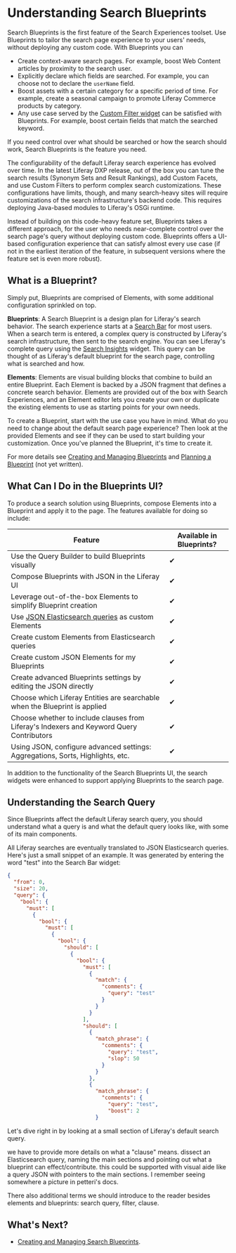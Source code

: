 # Understanding Search Blueprints

Search Blueprints is the first feature of the Search Experiences toolset. Use Blueprints to tailor the search page experience to your users' needs, without deploying any custom code. With Blueprints you can

- Create context-aware search pages. For example, boost Web Content articles by proximity to the search user.
- Explicitly declare which fields are searched. For example, you can choose not to declare the `userName` field.
- Boost assets with a certain category for a specific period of time. For example, create a seasonal campaign to promote Liferay Commerce products by category.
- Any use case served by the [Custom Filter widget](../../search-pages-and-widgets/search-results/custom-filter-examples.md) can be satisfied with Blueprints. For example, boost certain fields that match the searched keyword.

If you need control over what should be searched or how the search should work, Search Blueprints is the feature you need.

The configurability of the default Liferay search experience has evolved over time. In the latest Liferay DXP release, out of the box you can tune the search results (Synonym Sets and Result Rankings), add Custom Facets, and use Custom Filters to perform complex search customizations. These configurations have limits, though, and many search-heavy sites will require customizations of the search infrastructure's backend code. This requires deploying Java-based modules to Liferay's OSGi runtime.

Instead of building on this code-heavy feature set, Blueprints takes a different approach, for the user who needs near-complete control over the search page's query without deploying custom code. Blueprints offers a UI-based configuration experience that can satisfy almost every use case (if not in the earliest iteration of the feature, in subsequent versions where the feature set is even more robust).

## What is a Blueprint?

Simply put, Blueprints are comprised of Elements, with some additional configuration sprinkled on top.

**Blueprints**: A Search Blueprint is a design plan for Liferay's search behavior. The search experience starts at a [Search Bar](../../getting-started/searching-for-content.md#using-the-search-bar) for most users. When a search term is entered, a complex query is constructed by Liferay's search infrastructure, then sent to the search engine. You can see Liferay's complete query using the [Search Insights](../../search-pages-and-widgets/search-insights.md) widget. This query can be thought of as Liferay's default blueprint for the search page, controlling what is searched and how. 

**Elements**: Elements are visual building blocks that combine to build an entire Blueprint. Each Element is backed by a JSON fragment that defines a concrete search behavior. Elements are provided out of the box with Search Experiences, and an Element editor lets you create your own or duplicate the existing elements to use as starting points for your own needs.

To create a Blueprint, start with the use case you have in mind. What do you need to change about the default search page experience? Then look at the provided Elements and see if they can be used to start building your customization. Once you've planned the Blueprint, it's time to create it.

For more details see [Creating and Managing Blueprints](./creating-and-managing-search-blueprints.md) and [Planning a Blueprint](./planning-a-blueprint.md) (not yet written).

## What Can I Do in the Blueprints UI?

To produce a search solution using Blueprints, compose Elements into a Blueprint and apply it to the page. The features available for doing so include:

| Feature | Available in Blueprints? | 
|---------------------|----------|
| Use the Query Builder to build Blueprints visually | &#10004; |
| Compose Blueprints with JSON in the Liferay UI | &#10004; |
| Leverage out-of-the-box Elements to simplify Blueprint creation | &#10004; |
| Use [JSON Elasticsearch queries](https://www.elastic.co/guide/en/elasticsearch/reference/7.16/query-dsl.html) as custom Elements | &#10004; |
| Create custom Elements from Elasticsearch queries | &#10004; |
| Create custom JSON Elements for my Blueprints | &#10004; |
| Create advanced Blueprints settings by editing the JSON directly | &#10004; |
| Choose which Liferay Entities are searchable when the Blueprint is applied | &#10004; |
| Choose whether to include clauses from Liferay's Indexers and Keyword Query Contributors | &#10004; |
| Using JSON, configure advanced settings: Aggregations, Sorts, Highlights, etc. | &#10004; |

In addition to the functionality of the Search Blueprints UI, the search widgets were enhanced to support applying Blueprints to the search page.

## Understanding the Search Query

Since Blueprints affect the default Liferay search query, you should understand what a query is and what the default query looks like, with some of its main components.

All Liferay searches are eventually translated to JSON Elasticsearch queries. Here's just a small snippet of an example. It was generated by entering the word "test" into the Search Bar widget:

<!-- <details><summary>Click to expand</summary> -->
```json
{
  "from": 0,
  "size": 20,
  "query": {
    "bool": {
      "must": [
        {
          "bool": {
            "must": [
              {
                "bool": {
                  "should": [
                    {
                      "bool": {
                        "must": [
                          {
                            "match": {
                              "comments": {
                                "query": "test"
                              }
                            }
                          }
                        ],
                        "should": [
                          {
                            "match_phrase": {
                              "comments": {
                                "query": "test",
                                "slop": 50
                              }
                            }
                          },
                          {
                            "match_phrase": {
                              "comments": {
                                "query": "test",
                                "boost": 2
                            }
```

Let's dive right in by looking at a small section of Liferay's default search query.



we have to provide more details on what a "clause" means. 
dissect an Elasticsearch query, naming the main sections and pointing out what a blueprint can effect/contribute.
this could be supported with visual aide like a query JSON with pointers to the main sections. I remember seeing somewhere a picture in petteri's docs.

There also additional terms we should introduce to the reader besides elements and blueprints: search query, filter, clause.



## What's Next?

- [Creating and Managing Search Blueprints](./creating-and-managing-search-blueprints.md).
